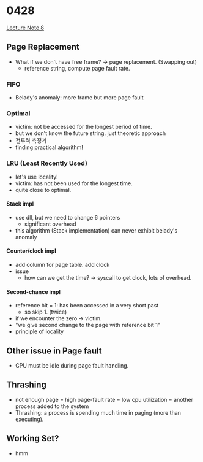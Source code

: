 # 0428

[Lecture Note 8](../lecture-notes/08-virtual-memory.pdf)

## Page Replacement

- What if we don't have free frame? -> page replacement. (Swapping out)
  - reference string, compute page fault rate.

### FIFO

- Belady's anomaly: more frame but more page fault

### Optimal

- victim: not be accessed for the longest period of time.
- but we don't know the future string. just theoretic approach
- 전투력 측정기
- finding practical algorithm!

### LRU (Least Recently Used)

- let's use locality!
- victim: has not been used for the longest time.
- quite close to optimal.
  
#### Stack impl

- use dll, but we need to change 6 pointers
  - significant overhead
- this algorithm (Stack implementation) can never exhibit belady's anomaly

#### Counter/clock impl

- add column for page table. add clock
- issue
  - how can we get the time? -> syscall to get clock, lots of overhead.

#### Second-chance impl

- reference bit = 1: has been accessed in a very short past
  - so skip 1. (twice)
- if we encounter the zero -> victim.
- "we give second change to the page with reference bit 1"
- principle of locality

## Other issue in Page fault

- CPU must be idle during page fault handling.

## Thrashing

- not enough page = high page-fault rate = low cpu utilization = another process added to the system
- Thrashing: a process is spending much time in paging (more than executing).

## Working Set?

- hmm

